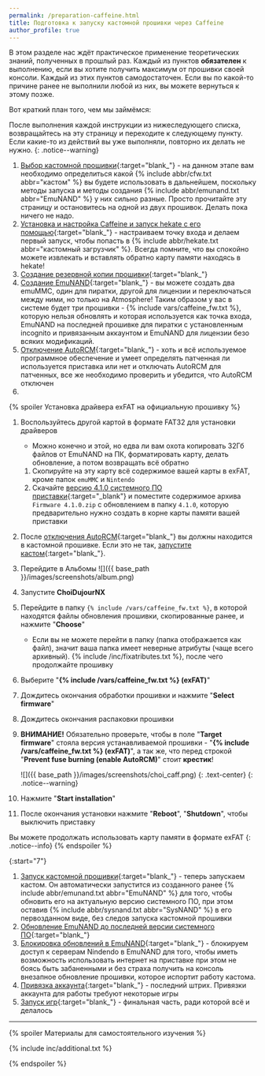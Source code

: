 ```yaml
---
permalink: /preparation-caffeine.html
title: Подготовка к запуску кастомной прошивки через Caffeine 
author_profile: true
---
```

В этом разделе нас ждёт практическое применение теоретических знаний, полученных в прошлый раз. Каждый из пунктов **обязателен** к выполнению, если вы хотите получить максимум от прошивки своей консоли. Каждый из этих пунктов самодостаточен. Если вы по какой-то причине ранее не выполнили любой из них, вы можете вернуться к этому позже.

Вот краткий план того, чем мы займёмся: 

После выполнения каждой инструкции из нижеследующего списка, возвращайтесь на эту страницу и переходите к следующему пункту. Если какие-то из действий вы уже выполняли, повторно их делать не нужно. 
{: .notice--warning}


1. [Выбор кастомной прошивки](cfw){:target="blank_"} - на данном этапе вам необходимо определиться какой {% include abbr/cfw.txt abbr="кастом" %} вы будете использовать в дальнейшем, поскольку методы запуска и методы создания {% include abbr/emunand.txt abbr="EmuNAND" %} у них сильно разные. Просто прочитайте эту страницу и остановитесь на одной из двух прошивок. Делать пока ничего не надо. 
1. [Установка и настройка Caffeine и запуск hekate с его помощью](caffeine){:target="blank_"} - настраиваем точку входа и делаем первый запуск, чтобы попасть в {% include abbr/hekate.txt abbr="кастомный загрузчик" %}. Всегда помните, что вы спокойно можете извлекать и вставлять обратно карту памяти находясь в hekate! 
1. [Создание резервной копии прошивки](backup-nand){:target="blank_"}
1. [Создание EmuNAND](emunand){:target="blank_"} - вы можете создать два emuMMC, один для пиратки, другой для лицензии и переключаться между ними, но только на Atmosphere! Таким образом у вас в системе будет три прошивки - {% include vars/caffeine_fw.txt %}, которую нельзя обновлять и которая используется как точка входа, EmuNAND на последней прошивке для пиратки с установленным incognito и привязанным аккаунтом и EmuNAND для лицензии безо всяких модификаций. 
1. [Отключение AutoRCM](autorcm#отключение-autorcm){:target="blank_"} - хоть и всё используемое программное обеспечение и умеет определять патченная ли используется приставка или нет и отключать AutoRCM для патченных, все же необходимо проверить и убедится, что AutoRCM отключен 
1. 
{% spoiler Установка драйвера exFAT на официальную прошивку %}
1. Воспользуйтесь другой картой в формате FAT32 для установки драйверов 
	* Можно конечно и этой, но едва ли вам охота копировать 32Гб файлов от EmuNAND на ПК, форматировать карту, делать обновление, а потом возвращать всё обратно
	1. Скопируйте на эту карту всё содержимое вашей карты в exFAT, кроме папок `emuMMC` и `Nintendo`
	1. Скачайте [версию 4.1.0 системного ПО приставки](https://mega.nz/#!wQ4HGLgI!ru3dBiMh9FdPJJvVTLJ6ex7EX0Rfma9Tw4J3gRWYU7k){:target="_blank"} и поместите содержимое архива `Firmware 4.1.0.zip` с обновлением в папку `4.1.0`, которую предварительно нужно создать в корне карты памяти вашей приставки
1. После [отключения AutoRCM](autorcm#отключение-autorcm){:target="blank_"} вы должны находится в кастомной прошивке. Если это не так, [запустите кастом](cfw){:target="blank_"}.
1. Перейдите в Альбомы ![]({{ base_path }}/images/screenshots/album.png) 
1. Запустите **ChoiDujourNX**
1. Перейдите в папку `{% include /vars/caffeine_fw.txt %}`, в которой находятся файлы обновления прошивки, скопированные ранее, и нажмите "**Choose**"
	* Если вы не можете перейти в папку (папка отображается как файл), значит ваша папка имеет неверные атрибуты (чаще всего архивный). {% include /inc/fixatributes.txt %}, после чего продолжайте прошивку
1. Выберите "**{% include /vars/caffeine_fw.txt %} (exFAT)**"
1. Дождитесь окончания обработки прошивки и нажмите "**Select firmware**"
1. Дождитесь окончания распаковки прошивки
1. **ВНИМАНИЕ!** Обязательно проверьте, чтобы в поле "**Target firmware**" стояла версия устанавливаемой прошивки - "**{% include /vars/caffeine_fw.txt %} (exFAT)**", а так же, что перед строкой "**Prevent fuse burning (enable AutoRCM)**" стоит **крестик**! 

	![]({{ base_path }}/images/screenshots/choi_caff.png) 
	{: .text-center}
	{: .notice--warning}
1. Нажмите "**Start installation**"
1. После окончания установки нажмите "**Reboot**", "**Shutdown**", чтобы выключить приставку 

Вы можете продолжать использовать карту памяти в формате exFAT
{: .notice--info}
{% endspoiler %}

{:start="7"}
1. [Запуск кастомной прошивки](cfw){:target="blank_"} - теперь запускаем кастом. Он автоматически запустится из созданного ранее {% include abbr/emunand.txt abbr="EmuNAND" %} для того, чтобы обновить его на актуальную версию системного ПО, при этом оставив {% include abbr/sysnand.txt abbr="SysNAND" %} в его первозданном виде, без следов запуска кастомной прошивки
1. [Обновление EmuNAND до последней версии системного ПО](update-to-latest){:target="blank_"}
1. [Блокировка обновлений в EmuNAND](block-update){:target="blank_"} - блокируем доступ к серверам Nindendo в EmuNAND для того, чтобы иметь возможность использовать интернет на приставке при этом не боясь быть забаненными и без страха получить на консоль внезапное обновление прошивки, которое испортит работу кастома.
1. [Привязка аккаунта](link-account){:target="blank_"} - последний штрих. Привязки аккаунта для работы требуют некоторые игры
1. [Запуск игр](games){:target="blank_"} - финальная часть, ради которой всё и делалось

___

{% spoiler Материалы для самостоятельного изучения %}

{% include inc/additional.txt %}

{% endspoiler %}